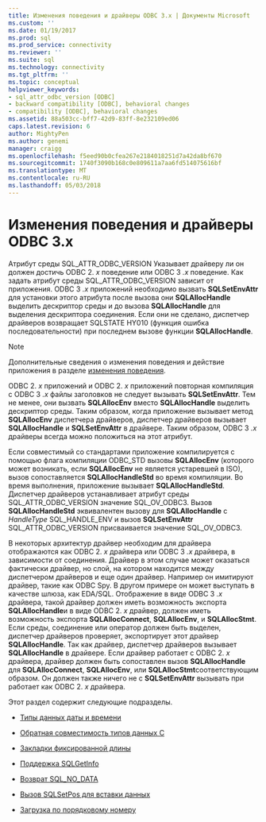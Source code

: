 ```yaml
---
title: Изменения поведения и драйверы ODBC 3.x | Документы Microsoft
ms.custom: ''
ms.date: 01/19/2017
ms.prod: sql
ms.prod_service: connectivity
ms.reviewer: ''
ms.suite: sql
ms.technology: connectivity
ms.tgt_pltfrm: ''
ms.topic: conceptual
helpviewer_keywords:
- sql_attr_odbc_version [ODBC]
- backward compatibility [ODBC], behavioral changes
- compatibility [ODBC], behavioral changes
ms.assetid: 88a503cc-bff7-42d9-83ff-8e232109ed06
caps.latest.revision: 6
author: MightyPen
ms.author: genemi
manager: craigg
ms.openlocfilehash: f5eed90b0cfea267e2184018251d7a42da8bf670
ms.sourcegitcommit: 1740f3090b168c0e809611a7aa6fd514075616bf
ms.translationtype: MT
ms.contentlocale: ru-RU
ms.lasthandoff: 05/03/2018
---
```

# <a name="behavioral-changes-and-odbc-3x-drivers"></a>Изменения поведения и драйверы ODBC 3.x
Атрибут среды SQL_ATTR_ODBC_VERSION Указывает драйверу ли он должен достичь ODBC 2. *x* поведение или ODBC 3 *.x* поведение. Как задать атрибут среды SQL_ATTR_ODBC_VERSION зависит от приложения. ODBC 3 *.x* приложений необходимо вызвать **SQLSetEnvAttr** для установки этого атрибута после вызова они **SQLAllocHandle** выделить дескриптор среды и до вызова  **SQLAllocHandle** для выделения дескриптора соединения. Если они не сделано, диспетчер драйверов возвращает SQLSTATE HY010 (функция ошибка последовательности) при последнем вызове функции **SQLAllocHandle**.  
  
> [!NOTE]  
>  Дополнительные сведения о изменения поведения и действие приложения в разделе [изменения поведения](../../../odbc/reference/develop-app/behavioral-changes.md).  
  
 ODBC 2. *x* приложений и ODBC 2. *x* приложений повторная компиляция с ODBC 3 *.x* файлы заголовков не следует вызывать **SQLSetEnvAttr**. Тем не менее, они вызвать **SQLAllocEnv** вместо **SQLAllocHandle** выделить дескриптор среды. Таким образом, когда приложение вызывает метод **SQLAllocEnv** диспетчера драйверов, диспетчер драйверов вызывает **SQLAllocHandle** и **SQLSetEnvAttr** в драйвере. Таким образом, ODBC 3 *.x* драйверы всегда можно положиться на этот атрибут.  
  
 Если совместимый со стандартами приложение компилируется с помощью флага компиляции ODBC_STD вызовы **SQLAllocEnv** (которого может возникать, если **SQLAllocEnv** не является устаревшей в ISO), вызов сопоставляется  **SQLAllocHandleStd** во время компиляции. Во время выполнения, приложение вызывает **SQLAllocHandleStd**. Диспетчер драйверов устанавливает атрибут среды SQL_ATTR_ODBC_VERSION значение SQL_OV_ODBC3. Вызов **SQLAllocHandleStd** эквивалентен вызову для **SQLAllocHandle** с *HandleType* SQL_HANDLE_ENV и вызов **SQLSetEnvAttr** SQL_ATTR_ODBC_VERSION присваивается значение SQL_OV_ODBC3.  
  
 В некоторых архитектур драйвер необходим для драйвера отображаются как ODBC 2. *x* драйвера или ODBC 3 *.x* драйвера, в зависимости от соединения. Драйвер в этом случае может оказаться фактически драйвер, но слой, на котором находится между диспетчером драйверов и еще один драйвер. Например он имитируют драйвер, такие как ODBC Spy. В другом примере он может выступать в качестве шлюза, как EDA/SQL. Отображение в виде ODBC 3 *.x* драйвера, такой драйвер должен иметь возможность экспорта **SQLAllocHandle**и в виде ODBC 2. *x* драйвер, должен иметь возможность экспорта **SQLAllocConnect**, **SQLAllocEnv**, и **SQLAllocStmt**. Если среды, соединение или оператор должен быть выделен, диспетчер драйверов проверяет, экспортирует этот драйвер **SQLAllocHandle**. Так как драйвер, диспетчер драйверов вызывает **SQLAllocHandle** в драйвере. Если драйвер работает с ODBC 2. *x* драйвера, драйвер должен быть сопоставлен вызов **SQLAllocHandle** для **SQLAllocConnect**, **SQLAllocEnv**, или  **SQLAllocStmt**соответствующим образом. Он должен также ничего не с **SQLSetEnvAttr** вызывать при работает как ODBC 2. *x* драйвера.  
  
 Этот раздел содержит следующие подразделы.  
  
-   [Типы данных даты и времени](../../../odbc/reference/appendixes/datetime-data-types.md)  
  
-   [Обратная совместимость типов данных C](../../../odbc/reference/appendixes/backward-compatibility-of-c-data-types.md)  
  
-   [Закладки фиксированной длины](../../../odbc/reference/appendixes/fixed-length-bookmarks.md)  
  
-   [Поддержка SQLGetInfo](../../../odbc/reference/appendixes/sqlgetinfo-support.md)  
  
-   [Возврат SQL_NO_DATA](../../../odbc/reference/appendixes/returning-sql-no-data.md)  
  
-   [Вызов SQLSetPos для вставки данных](../../../odbc/reference/appendixes/calling-sqlsetpos-to-insert-data.md)  
  
-   [Загрузка по порядковому номеру](../../../odbc/reference/appendixes/loading-by-ordinal.md)
